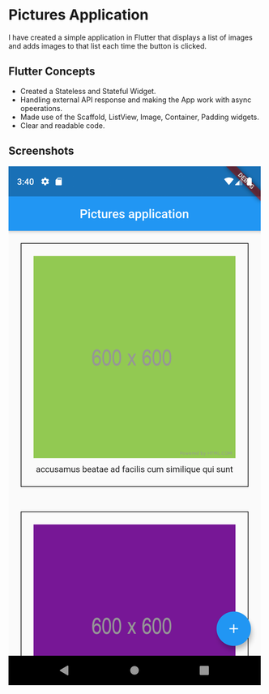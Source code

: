 # Pictures Application
I have created a simple application in Flutter that displays a list of images and adds images to that list each time the button is clicked.

## Flutter Concepts
- Created a Stateless and Stateful Widget.
- Handling external API response and making the App work with async opeerations.
- Made use of the Scaffold, ListView, Image, Container, Padding widgets.
- Clear and readable code.

## Screenshots
<img src = 'picOne.png'>